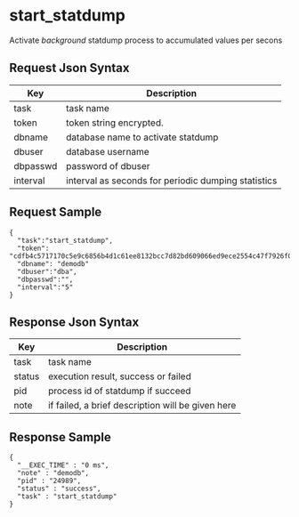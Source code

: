 # start_statdump

Activate *background* statdump process to accumulated values per secons

## Request Json Syntax

| **Key** | **Description** |
| --- | --- |
| task | task name |
| token | token string encrypted. |
| dbname | database name to activate statdump|
| dbuser | database username |
| dbpasswd | password of dbuser |
| interval | interval as seconds for periodic dumping statistics |

## Request Sample

```
{
  "task":"start_statdump",
  "token": "cdfb4c5717170c5e9c6856b4d1c61ee8132bcc7d82bd609066ed9ece2554c47f7926f07dd201b6aa",
  "dbname": "demodb"
  "dbuser":"dba",
  "dbpasswd":"",
  "interval":"5"
}
```

## Response Json Syntax

| **Key** | **Description** |
| --- | --- |
| task | task name |
| status | execution result, success or failed |
| pid | process id of statdump if succeed |
| note | if failed, a brief description will be given here |

## Response Sample

```
{
  "__EXEC_TIME" : "0 ms",
  "note" : "demodb",
  "pid" : "24989",
  "status" : "success",
  "task" : "start_statdump"
}
```
